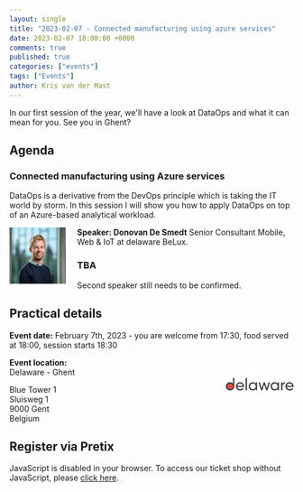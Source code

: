 ```yaml
---
layout: single
title: "2023-02-07 - Connected manufacturing using azure services"
date: 2023-02-07 18:00:00 +0000
comments: true
published: true
categories: ["events"]
tags: ["Events"]
author: Kris van der Mast
---
```


In our first session of the year, we'll have a look at DataOps and what it can mean for you. See you in Ghent?

## Agenda

### Connected manufacturing using Azure services

DataOps is a derivative from the DevOps principle which is taking the IT world by storm. In this session I will show you how to apply DataOps on top of an Azure-based analytical workload.

<img src="/assets/media/speakers/donovan-de-smedt.jpg" alt="Donovan De Smedt" align="left" height="100" width="100" style="margin-right: 20px;">**Speaker: Donovan De Smedt** Senior Consultant Mobile, Web & IoT at delaware BeLux.  

### TBA

Second speaker still needs to be confirmed.

## Practical details

**Event date:** February 7th, 2023 - you are welcome from 17:30, food served at 18:00, session starts 18:30

**Event location:**<br />
<img width="120" height="60" align="right" alt="" src="/assets/media/sponsors/logo-delaware.png">Delaware - Ghent  

Blue Tower 1  
Sluisweg 1  
9000 Gent  
Belgium

## Register via Pretix

<link rel="stylesheet" type="text/css" href="https://pretix.eu/azug/20230207/widget/v1.css">
<script type="text/javascript" src="https://pretix.eu/widget/v1.en.js" async></script>
<pretix-widget event="https://pretix.eu/azug/20230207/"></pretix-widget>
<noscript>
   <div class="pretix-widget">
        <div class="pretix-widget-info-message">
            JavaScript is disabled in your browser. To access our ticket shop without JavaScript, please <a target="_blank" rel="noopener" href="https://pretix.eu/azug/20230207/">click here</a>.
        </div>
    </div>
</noscript>
